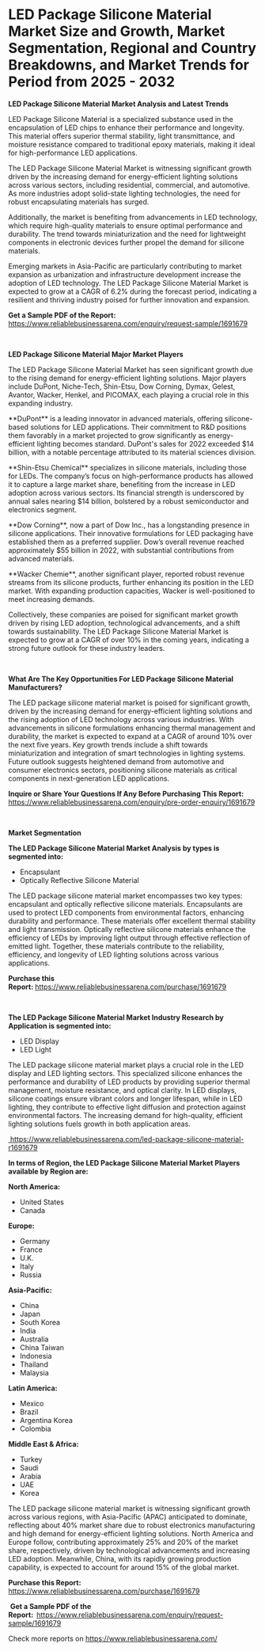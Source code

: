 <p><h1>LED Package Silicone Material Market Size and Growth, Market Segmentation, Regional and Country Breakdowns, and Market Trends for Period from 2025 -  2032</h1></p><p><strong>LED Package Silicone Material Market Analysis and Latest Trends</strong></p>
<p><p>LED Package Silicone Material is a specialized substance used in the encapsulation of LED chips to enhance their performance and longevity. This material offers superior thermal stability, light transmittance, and moisture resistance compared to traditional epoxy materials, making it ideal for high-performance LED applications.</p><p>The LED Package Silicone Material Market is witnessing significant growth driven by the increasing demand for energy-efficient lighting solutions across various sectors, including residential, commercial, and automotive. As more industries adopt solid-state lighting technologies, the need for robust encapsulating materials has surged. </p><p>Additionally, the market is benefiting from advancements in LED technology, which require high-quality materials to ensure optimal performance and durability. The trend towards miniaturization and the need for lightweight components in electronic devices further propel the demand for silicone materials. </p><p>Emerging markets in Asia-Pacific are particularly contributing to market expansion as urbanization and infrastructure development increase the adoption of LED technology. The LED Package Silicone Material Market is expected to grow at a CAGR of 6.2% during the forecast period, indicating a resilient and thriving industry poised for further innovation and expansion.</p></p>
<p><strong>Get a Sample PDF of the Report:&nbsp;</strong> <a href="https://www.reliablebusinessarena.com/enquiry/request-sample/1691679?utm_campaign=3267&utm_medium=2&utm_source=Github&utm_content=ia&utm_term=27032025&utm_id=led-package-silicone-material">https://www.reliablebusinessarena.com/enquiry/request-sample/1691679</a></p>
<p>&nbsp;</p>
<p><strong>LED Package Silicone Material Major Market Players</strong></p>
<p><p>The LED Package Silicone Material Market has seen significant growth due to the rising demand for energy-efficient lighting solutions. Major players include DuPont, Niche-Tech, Shin-Etsu, Dow Corning, Dymax, Gelest, Avantor, Wacker, Henkel, and PICOMAX, each playing a crucial role in this expanding industry.</p><p>**DuPont** is a leading innovator in advanced materials, offering silicone-based solutions for LED applications. Their commitment to R&D positions them favorably in a market projected to grow significantly as energy-efficient lighting becomes standard. DuPont's sales for 2022 exceeded $14 billion, with a notable percentage attributed to its material sciences division.</p><p>**Shin-Etsu Chemical** specializes in silicone materials, including those for LEDs. The company’s focus on high-performance products has allowed it to capture a large market share, benefiting from the increase in LED adoption across various sectors. Its financial strength is underscored by annual sales nearing $14 billion, bolstered by a robust semiconductor and electronics segment.</p><p>**Dow Corning**, now a part of Dow Inc., has a longstanding presence in silicone applications. Their innovative formulations for LED packaging have established them as a preferred supplier. Dow’s overall revenue reached approximately $55 billion in 2022, with substantial contributions from advanced materials.</p><p>**Wacker Chemie**, another significant player, reported robust revenue streams from its silicone products, further enhancing its position in the LED market. With expanding production capacities, Wacker is well-positioned to meet increasing demands.</p><p>Collectively, these companies are poised for significant market growth driven by rising LED adoption, technological advancements, and a shift towards sustainability. The LED Package Silicone Material Market is expected to grow at a CAGR of over 10% in the coming years, indicating a strong future outlook for these industry leaders.</p></p>
<p>&nbsp;</p>
<p><strong>What Are The Key Opportunities For LED Package Silicone Material Manufacturers?</strong></p>
<p><p>The LED package silicone material market is poised for significant growth, driven by the increasing demand for energy-efficient lighting solutions and the rising adoption of LED technology across various industries. With advancements in silicone formulations enhancing thermal management and durability, the market is expected to expand at a CAGR of around 10% over the next five years. Key growth trends include a shift towards miniaturization and integration of smart technologies in lighting systems. Future outlook suggests heightened demand from automotive and consumer electronics sectors, positioning silicone materials as critical components in next-generation LED applications.</p></p>
<p><strong>Inquire or Share Your Questions If Any Before Purchasing This Report:</strong> <a href="https://www.reliablebusinessarena.com/enquiry/pre-order-enquiry/1691679?utm_campaign=3267&utm_medium=2&utm_source=Github&utm_content=ia&utm_term=27032025&utm_id=led-package-silicone-material">https://www.reliablebusinessarena.com/enquiry/pre-order-enquiry/1691679</a></p>
<p>&nbsp;</p>
<p><strong>Market Segmentation</strong></p>
<p><strong>The LED Package Silicone Material Market Analysis by types is segmented into:</strong></p>
<p><ul><li>Encapsulant</li><li>Optically Reflective Silicone Material</li></ul></p>
<p><p>The LED package silicone material market encompasses two key types: encapsulant and optically reflective silicone materials. Encapsulants are used to protect LED components from environmental factors, enhancing durability and performance. These materials offer excellent thermal stability and light transmission. Optically reflective silicone materials enhance the efficiency of LEDs by improving light output through effective reflection of emitted light. Together, these materials contribute to the reliability, efficiency, and longevity of LED lighting solutions across various applications.</p></p>
<p><strong>Purchase this Report:&nbsp;</strong><a href="https://www.reliablebusinessarena.com/purchase/1691679?utm_campaign=3267&utm_medium=2&utm_source=Github&utm_content=ia&utm_term=27032025&utm_id=led-package-silicone-material">https://www.reliablebusinessarena.com/purchase/1691679</a></p>
<p>&nbsp;</p>
<p><strong>The LED Package Silicone Material Market Industry Research by Application is segmented into:</strong></p>
<p><ul><li>LED Display</li><li>LED Light</li></ul></p>
<p><p>The LED package silicone material market plays a crucial role in the LED display and LED lighting sectors. This specialized silicone enhances the performance and durability of LED products by providing superior thermal management, moisture resistance, and optical clarity. In LED displays, silicone coatings ensure vibrant colors and longer lifespan, while in LED lighting, they contribute to effective light diffusion and protection against environmental factors. The increasing demand for high-quality, efficient lighting solutions fuels growth in both application areas.</p></p>
<p><a href="https://www.reliablebusinessarena.com/led-package-silicone-material-r1691679?utm_campaign=3267&utm_medium=2&utm_source=Github&utm_content=ia&utm_term=27032025&utm_id=led-package-silicone-material">&nbsp;https://www.reliablebusinessarena.com/led-package-silicone-material-r1691679</a></p>
<p><strong>In terms of Region, the LED Package Silicone Material Market Players available by Region are:</strong></p>
<p>
    <p> <strong> North America: </strong>
        <ul>
            <li>United States</li>
            <li>Canada</li>
        </ul>
        </p> 
    <p> <strong> Europe: </strong>
        <ul>
            <li>Germany</li>
            <li>France</li>
            <li>U.K.</li>
            <li>Italy</li>
            <li>Russia</li>
        </ul>
        </p> 
    <p> <strong> Asia-Pacific: </strong>
        <ul>
            <li>China</li>
            <li>Japan</li>
            <li>South Korea</li>
            <li>India</li>
            <li>Australia</li>
            <li>China Taiwan</li>
            <li>Indonesia</li>
            <li>Thailand</li>
            <li>Malaysia</li>
        </ul>
        </p> 
    <p> <strong> Latin America: </strong>
        <ul>
            <li>Mexico</li>
            <li>Brazil</li>
            <li>Argentina Korea</li>
            <li>Colombia</li>
        </ul>
        </p> 
    <p> <strong> Middle East & Africa: </strong>
        <ul>
            <li>Turkey</li>
            <li>Saudi</li>
            <li>Arabia</li>
            <li>UAE</li>
            <li>Korea</li>
        </ul>
    </p>
    </p>
<p><p>The LED package silicone material market is witnessing significant growth across various regions, with Asia-Pacific (APAC) anticipated to dominate, reflecting about 40% market share due to robust electronics manufacturing and high demand for energy-efficient lighting solutions. North America and Europe follow, contributing approximately 25% and 20% of the market share, respectively, driven by technological advancements and increasing LED adoption. Meanwhile, China, with its rapidly growing production capability, is expected to account for around 15% of the global market.</p></p>
<p><strong>Purchase this Report: </strong><a href="https://www.reliablebusinessarena.com/purchase/1691679?utm_campaign=3267&utm_medium=2&utm_source=Github&utm_content=ia&utm_term=27032025&utm_id=led-package-silicone-material">https://www.reliablebusinessarena.com/purchase/1691679</a></p>
<p>&nbsp;<strong>Get a Sample PDF of the Report:&nbsp;&nbsp;</strong><a href="https://www.reliablebusinessarena.com/enquiry/request-sample/1691679?utm_campaign=3267&utm_medium=2&utm_source=Github&utm_content=ia&utm_term=27032025&utm_id=led-package-silicone-material">https://www.reliablebusinessarena.com/enquiry/request-sample/1691679</a></p>
<p><strong></strong></p>
<p>Check more reports on <a href="https://www.reliablebusinessarena.com/?utm_campaign=3267&utm_medium=2&utm_source=Github&utm_content=ia&utm_term=27032025&utm_id=led-package-silicone-material">https://www.reliablebusinessarena.com/</a></p>